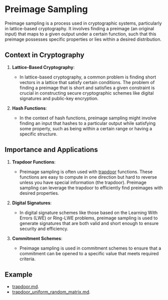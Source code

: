 # Preimage Sampling

Preimage sampling is a process used in cryptographic systems, particularly in lattice-based cryptography. It involves finding a
preimage (an original input) that maps to a given output under a certain function, such that this preimage possesses specific
properties or lies within a desired distribution. 


## Context in Cryptography

1. **Lattice-Based Cryptography**:
    - In lattice-based cryptography, a common problem is finding short vectors in a lattice that satisfy certain conditions. The
      problem of finding a preimage that is short and satisfies a given constraint is crucial in constructing secure cryptographic
      schemes like digital signatures and public-key encryption.

2. **Hash Functions**:
    - In the context of hash functions, preimage sampling might involve finding an input that hashes to a particular output while
      satisfying some property, such as being within a certain range or having a specific structure.

## Importance and Applications

1. **Trapdoor Functions**:
    - Preimage sampling is often used with [trapdoor](trapdoor.md) functions. These functions are easy to compute in one direction but
      hard to reverse unless you have special information (the trapdoor). Preimage sampling can leverage the trapdoor to efficiently
      find preimages with desired properties.

2. **Digital Signatures**:
    - In digital signature schemes like those based on the Learning With Errors (LWE) or Ring-LWE problems, preimage sampling is used
      to generate signatures that are both valid and short enough to ensure security and efficiency.

3. **Commitment Schemes**:
    - Preimage sampling is used in commitment schemes to ensure that a commitment can be opened to a specific value that meets required
      criteria.

## Example

- [trapdoor.md](trapdoor.md).
- [trapdoor_uniform_random_matrix.md](trapdoor_uniform_random_matrix.md).
